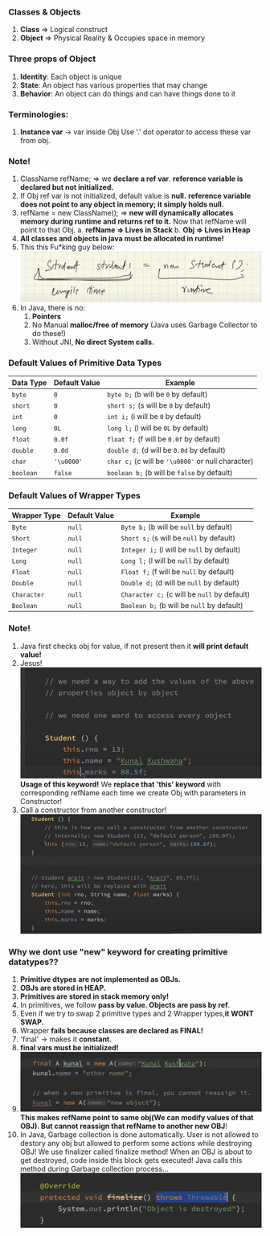 ### Classes & Objects

1. **Class** => Logical construct
2. **Object** => Physical Reality & Occupies space in memory

### Three props of Object
1. **Identity**: Each object is unique
2. **State**: An object has various properties that may change
3. **Behavior**: An object can do things and can have things done to it

### Terminologies:
1. **Instance var** -> var inside Obj
   Use '.' dot operator to access these var from obj.
   

### Note!
1. ClassName refName; => we **declare a ref var**.
   **reference variable is declared but not initialized.**
2. If Obj ref var is not initialized, default value is **null.** 
   **reference variable does not point to any object in memory; it simply holds null.**
3. refName = new ClassName(); => **new will dynamically allocates memory during runtime and returns ref to it.**
   Now that refName will point to that Obj.
   a. **refName => Lives in Stack**
   b. **Obj => Lives in Heap**
4. **All classes and objects in java must be allocated in runtime!**
5. This this Fu*king guy below:
![alt text](image.png)
6. In Java, there is no:
   1. **Pointers**
   2. No Manual **malloc/free of memory** (Java uses Garbage Collector to do these!)
   3. Without JNI, **No direct System calls.**
   

### Default Values of Primitive Data Types

| Data Type        | Default Value | Example                                           |
|------------------|---------------|---------------------------------------------------|
| `byte`           | `0`           | `byte b;` (b will be `0` by default)              |
| `short`          | `0`           | `short s;` (s will be `0` by default)             |
| `int`            | `0`           | `int i;` (i will be `0` by default)               |
| `long`           | `0L`          | `long l;` (l will be `0L` by default)             |
| `float`          | `0.0f`        | `float f;` (f will be `0.0f` by default)          |
| `double`         | `0.0d`        | `double d;` (d will be `0.0d` by default)         |
| `char`           | `'\u0000'`    | `char c;` (c will be `'\u0000'` or null character)|
| `boolean`        | `false`       | `boolean b;` (b will be `false` by default)       |

### Default Values of Wrapper Types

| Wrapper Type     | Default Value  | Example                                           |
|------------------|----------------|---------------------------------------------------|
| `Byte`           | `null`         | `Byte b;` (b will be `null` by default)           |
| `Short`          | `null`         | `Short s;` (s will be `null` by default)          |
| `Integer`        | `null`         | `Integer i;` (i will be `null` by default)        |
| `Long`           | `null`         | `Long l;` (l will be `null` by default)           |
| `Float`          | `null`         | `Float f;` (f will be `null` by default)          |
| `Double`         | `null`         | `Double d;` (d will be `null` by default)         |
| `Character`      | `null`         | `Character c;` (c will be `null` by default)      |
| `Boolean`        | `null`         | `Boolean b;` (b will be `null` by default)        |

### Note!
1. Java first checks obj for value, if not present then it **will print default value!**
2. Jesus!
   ![alt text](image-1.png)
   **Usage of this keyword!**
   We **replace that 'this' keyword** with corresponding refName each time we create Obj with parameters in Constructor!
3. Call a constructor from another constructor!
   <!-- ![alt text](image-2.png) -->
   ![alt text](image-3.png)


### Why we dont use "new" keyword for creating primitive datatypes??
1. **Primitive dtypes are not implemented as OBJs.**
2. **OBJs are stored in HEAP.**
3. **Primitives are stored in stack memory only!**
4. In primitives, we follow **pass by value. Objects are pass by ref**.
5. Even if we try to swap 2 primitive types and 2 Wrapper types,**it WONT SWAP.**
6. Wrapper **fails because classes are declared as FINAL!**
7. 'final' -> makes it **constant.**
8. **final vars must be initialized!**
9. ![declare refName as final](image-4.png) 
   **This makes refName point to same obj(We can modify values of that OBJ).
   But cannot reassign that refName to another new OBJ**!
10. In Java, Garbage collection is done automatically.
   User is not allowed to destory any obj but allowed to perform
   some actions while destroying OBJ! We use finalizer called finalize method!
   When an OBJ is about to get destroyed, code inside this block gets executed!
   Java calls this method during Garbage collection process...
   ![alt text](image-5.png)

